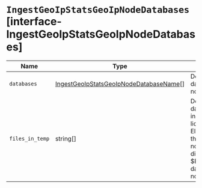 # `IngestGeoIpStatsGeoIpNodeDatabases` [interface-IngestGeoIpStatsGeoIpNodeDatabases]

| Name | Type | Description |
| - | - | - |
| `databases` | [IngestGeoIpStatsGeoIpNodeDatabaseName](./IngestGeoIpStatsGeoIpNodeDatabaseName.md)[] | Downloaded databases for the node. |
| `files_in_temp` | string[] | Downloaded database files, including related license files. Elasticsearch stores these files in the node’s temporary directory: $ES_TMPDIR/geoip-databases/ < node_id > . |
